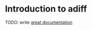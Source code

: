 # Introduction to adiff

TODO: write [great documentation](http://jacobian.org/writing/great-documentation/what-to-write/)
